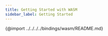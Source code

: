 ```yaml
---
title: Getting Started with WASM
sidebar_label: Getting Started
---
```


{@import ../../../../bindings/wasm/README.md}